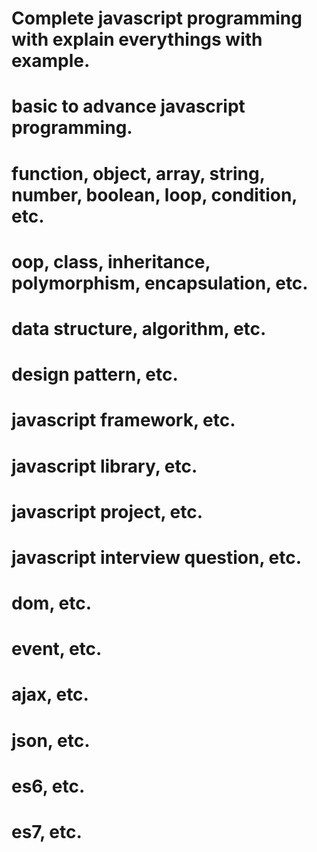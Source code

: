 # Complete javascript  programming with explain everythings with example.
# basic to advance javascript programming.
# function, object, array, string, number, boolean, loop, condition, etc.
# oop, class, inheritance, polymorphism, encapsulation, etc.
# data structure, algorithm, etc.
# design pattern, etc.
# javascript framework, etc.
# javascript library, etc.
# javascript project, etc.
# javascript interview question, etc.
# dom, etc.
# event, etc.
# ajax, etc.
# json, etc.
# es6, etc.
# es7, etc.

